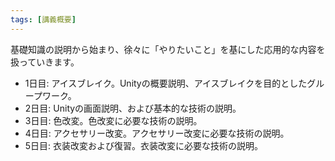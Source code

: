 ```yaml
---
tags: [講義概要]
---
```


基礎知識の説明から始まり、徐々に「やりたいこと」を基にした応用的な内容を扱っていきます。

- 1日目: アイスブレイク。Unityの概要説明、アイスブレイクを目的としたグループワーク。
- 2日目: Unityの画面説明、および基本的な技術の説明。
- 3日目: 色改変。色改変に必要な技術の説明。
- 4日目: アクセサリー改変。アクセサリー改変に必要な技術の説明。
- 5日目: 衣装改変および復習。衣装改変に必要な技術の説明。
